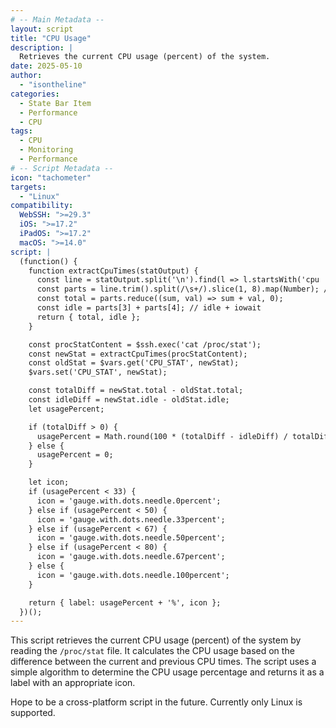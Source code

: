 ```yaml
---
# -- Main Metadata --
layout: script
title: "CPU Usage"
description: |
  Retrieves the current CPU usage (percent) of the system.
date: 2025-05-10
author: 
  - "isontheline"
categories:
  - State Bar Item
  - Performance
  - CPU
tags:
  - CPU
  - Monitoring
  - Performance
# -- Script Metadata --
icon: "tachometer"
targets:
  - "Linux"
compatibility:
  WebSSH: ">=29.3"
  iOS: ">=17.2"
  iPadOS: ">=17.2"
  macOS: ">=14.0"
script: |
  (function() {
    function extractCpuTimes(statOutput) {
      const line = statOutput.split('\n').find(l => l.startsWith('cpu '));
      const parts = line.trim().split(/\s+/).slice(1, 8).map(Number); // user to softirq
      const total = parts.reduce((sum, val) => sum + val, 0);
      const idle = parts[3] + parts[4]; // idle + iowait
      return { total, idle };
    }

    const procStatContent = $ssh.exec('cat /proc/stat');
    const newStat = extractCpuTimes(procStatContent);
    const oldStat = $vars.get('CPU_STAT', newStat);
    $vars.set('CPU_STAT', newStat);

    const totalDiff = newStat.total - oldStat.total;
    const idleDiff = newStat.idle - oldStat.idle;
    let usagePercent;

    if (totalDiff > 0) {
      usagePercent = Math.round(100 * (totalDiff - idleDiff) / totalDiff);
    } else {
      usagePercent = 0;
    }

    let icon;
    if (usagePercent < 33) {
      icon = 'gauge.with.dots.needle.0percent';
    } else if (usagePercent < 50) {
      icon = 'gauge.with.dots.needle.33percent';
    } else if (usagePercent < 67) {
      icon = 'gauge.with.dots.needle.50percent';
    } else if (usagePercent < 80) {
      icon = 'gauge.with.dots.needle.67percent';
    } else {
      icon = 'gauge.with.dots.needle.100percent';
    }

    return { label: usagePercent + '%', icon };
  })();
---
```


This script retrieves the current CPU usage (percent) of the system by reading the `/proc/stat` file. It calculates the CPU usage based on the difference between the current and previous CPU times. The script uses a simple algorithm to determine the CPU usage percentage and returns it as a label with an appropriate icon.

Hope to be a cross-platform script in the future. Currently only Linux is supported.
